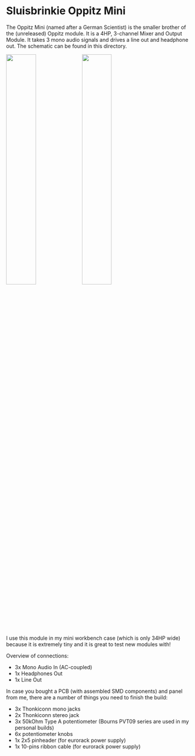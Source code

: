 # Sluisbrinkie Oppitz Mini

The Oppitz Mini (named after a German Scientist) is the smaller brother of the (unreleased) Oppitz module. It is a 4HP, 3-channel Mixer and Output Module. It takes 3 mono audio signals and drives a line out and headphone out. The schematic can be found in this directory.

<img src="https://github.com/niektb/sluisbrinkie-eurorack-published/assets/1948785/0ae7f959-a116-4753-a9f2-b7bbb504c784" width="40%"> <img src ="https://github.com/niektb/sluisbrinkie-eurorack-published/assets/1948785/15d838c1-db8d-4cec-909f-65ee5ba47583" width="40%">

I use this module in my mini workbench case (which is only 34HP wide) because it is extremely tiny and it is great to test new modules with!

Overview of connections:

- 3x Mono Audio In (AC-coupled)
- 1x Headphones Out
- 1x Line Out

In case you bought a PCB (with assembled SMD components) and panel from me, there are a number of things you need to finish the build:

- 3x Thonkiconn mono jacks
- 2x Thonkiconn stereo jack
- 3x 50kOhm Type A potentiometer (Bourns PVT09 series are used in my personal builds)
- 6x potentiometer knobs
- 1x 2x5 pinheader (for eurorack power supply)
- 1x 10-pins ribbon cable (for eurorack power supply)
